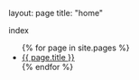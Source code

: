 layout: page
title: "home"

index

<ul>
  {% for page in site.pages %}
    <li>
      <a href="/courtneyannjimenez.github.io{{ page.url }}">{{ page.title }}</a>
    </li>
  {% endfor %}
</ul>
